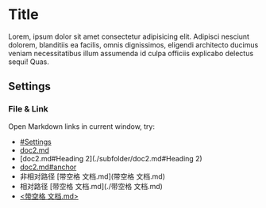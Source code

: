 # Title

Lorem, ipsum dolor sit amet consectetur adipisicing elit.
Adipisci nesciunt dolorem, blanditiis ea facilis, omnis dignissimos, eligendi architecto ducimus veniam necessitatibus illum assumenda id culpa officiis explicabo delectus sequi! Quas.



## Settings

### File & Link

Open Markdown links in current window, try:

- [#Settings](#Settings)
- [doc2.md](./subfolder/doc2.md)
- [doc2.md#Heading 2](./subfolder/doc2.md#Heading 2)
- [doc2.md#anchor](./subfolder/doc2.md#anchor)
- 非相对路径 [带空格 文档.md](带空格 文档.md) 
- 相对路径 [带空格 文档.md](./带空格 文档.md) 
- [<带空格 文档.md>](<带空格 文档.md>) 

